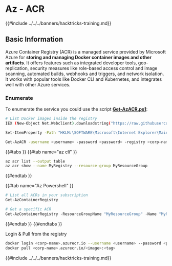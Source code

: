 # Az - ACR

{{#include ../../../banners/hacktricks-training.md}}

## Basic Information

Azure Container Registry (ACR) is a managed service provided by Microsoft Azure for **storing and managing Docker container images and other artifacts**. It offers features such as integrated developer tools, geo-replication, security measures like role-based access control and image scanning, automated builds, webhooks and triggers, and network isolation. It works with popular tools like Docker CLI and Kubernetes, and integrates well with other Azure services.

### Enumerate

To enumerate the service you could use the script [**Get-AzACR.ps1**](https://github.com/NetSPI/MicroBurst/blob/master/Misc/Get-AzACR.ps1):

```bash
# List Docker images inside the registry
IEX (New-Object Net.Webclient).downloadstring("https://raw.githubusercontent.com/NetSPI/MicroBurst/master/Misc/Get-AzACR.ps1")

Set-ItemProperty -Path "HKLM:\SOFTWARE\Microsoft\Internet Explorer\Main" -Name "DisableFirstRunCustomize" -Value 2

Get-AzACR -username <username> -password <password> -registry <corp-name>.azurecr.io
```

{{#tabs }}
{{#tab name="az cli" }}

```bash
az acr list --output table
az acr show --name MyRegistry --resource-group MyResourceGroup
```

{{#endtab }}

{{#tab name="Az Powershell" }}

```powershell
# List all ACRs in your subscription
Get-AzContainerRegistry

# Get a specific ACR
Get-AzContainerRegistry -ResourceGroupName "MyResourceGroup" -Name "MyRegistry"
```

{{#endtab }}
{{#endtabs }}

Login & Pull from the registry

```bash
docker login <corp-name>.azurecr.io --username <username> --password <password>
docker pull <corp-name>.azurecr.io/<image>:<tag>
```

{{#include ../../../banners/hacktricks-training.md}}

